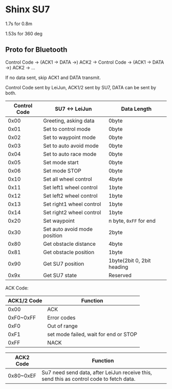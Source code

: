 # Shinx SU7

1.7s for 0.8m

1.53s for 360 deg

## Proto for Bluetooth

Control Code -> (ACK1 -> DATA ->) ACK2 -> Control Code -> (ACK1 -> DATA ->) ACK2 -> ...

If no data sent, skip ACK1 and DATA transmit.

Control Code sent by LeiJun, ACK1/2 sent by SU7, DATA can be sent by both.

| Control Code | SU7 <-> LeiJun               | Data Length            |
| ------------ | ---------------------------- | ---------------------- |
| 0x00         | Greeting, asking data        | 0byte                  |
| 0x01         | Set to control mode          | 0byte                  |
| 0x02         | Set to waypoint mode         | 0byte                  |
| 0x03         | Set to auto avoid mode       | 0byte                  |
| 0x04         | Set to auto race mode        | 0byte                  |
| 0x05         | Set mode start               | 0byte                  |
| 0x06         | Set mode STOP                | 0byte                  |
| 0x10         | Set all wheel control        | 4byte                  |
| 0x11         | Set left1 wheel control      | 1byte                  |
| 0x12         | Set left2 wheel control      | 1byte                  |
| 0x13         | Set right1 wheel control     | 1byte                  |
| 0x14         | Set right2 wheel control     | 1byte                  |
| 0x20         | Set waypoint                 | n byte, `0xFF` for end |
| 0x30         | Set auto avoid mode position | 2byte                  |
| 0x80         | Get obstacle distance        | 4byte                  |
| 0x81         | Get obstacle position        | 1byte                  |
| 0x90         | Get SU7 position             | 1byte(2bit 0, 2bit heading | 4bit position) |
| 0x9x         | Get SU7 state                | Reserved               |

ACK Code:

| ACK1/2 Code | Function                               |
| ----------- | -------------------------------------- |
| 0x00        | ACK                                    |
| 0xF0~0xFF   | Error codes                            |
| 0xF0        | Out of range                           |
| 0xF1        | set mode failed, wait for end or STOP  |
| 0xFF        | NACK                                   |

| ACK2 Code | Function                                                     |
| --------- | ------------------------------------------------------------ |
| 0x80~0xEF | Su7 need send data, after LeiJun receive this, send this as control code to fetch data. |
